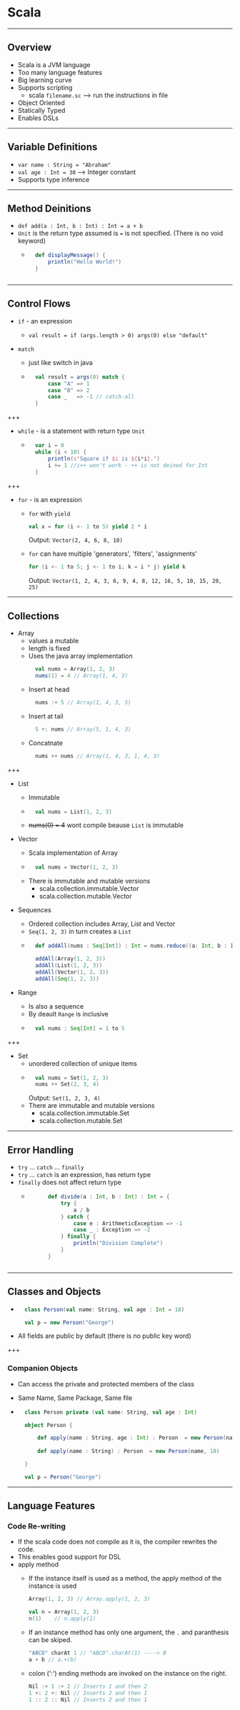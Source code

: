 # Scala

---

## Overview

* Scala is a JVM language
* Too many language features
* Big learning curve
* Supports scripting 
    * scala `filename.sc` --> run the instructions in file
* Object Oriented
* Statically Typed
* Enables DSLs

---

## Variable Definitions

* ```var name : String = "Abraham"```
* ```val age : Int = 30``` --> Integer constant
* Supports type inference

---

## Method Deinitions

* ```def add(a : Int, b : Int) : Int = a + b```
* `Unit` is the return type assumed is `=` is not specified. (There is no void keyword)
    * ```scala
        def displayMessage() {
            println("Hello World!")
        }
    ```

---

## Control Flows

* `if` - an expression
    * `val result = if (args.length > 0) args(0) else "default"`

* `match`
    * just like switch in java
    * ```scala
        val result = args(0) match {
            case "A" => 1
            case "B" => 2
            case _   => -1 // catch-all
        }
      ```
+++

* `while` - is a statement with return type `Unit`
    * ```scala
        var i = 0
        while (i < 10) {
            println(s"Square if $i is ${i*i}.")
            i += 1 //i++ won't work - ++ is not deined for Int
        }
      ```

+++

* `for`  - is an expression
    * `for` with `yield`
      ```scala 
      val x = for (i <- 1 to 5) yield 2 * i
      ``` 
      Output:  `Vector(2, 4, 6, 8, 10)`

    * `for` can have multiple 'generators', 'filters', 'assignments'
        ```scala
        for (i <- 1 to 5; j <- 1 to i; k = i * j) yield k
        ```
        Output: `Vector(1, 2, 4, 3, 6, 9, 4, 8, 12, 16, 5, 10, 15, 20, 25)`


---
## Collections
* Array
    * values a mutable
    * length is fixed
    * Uses the java array implementation
      ```scala
        val nums = Array(1, 2, 3)
        nums(1) = 4 // Array(1, 4, 3)
      ```
    * Insert at head
      ```scala
        nums :+ 5 // Array(1, 4, 3, 5)
      ```
    * Insert at tail
      ```scala
        5 +: nums // Array(5, 1, 4, 3)
      ```
    * Concatnate
      ```scala
        nums ++ nums // Array(1, 4, 3, 1, 4, 3)
      ```

+++

* List
    * Immutable
    * ```scala
        val nums = List(1, 2, 3)        
      ```
    * ~~nums(0) = 4~~ wont compile beause `List` is immutable

* Vector
    * Scala implementation of Array
    * ```scala
        val nums = Vector(1, 2, 3)
      ```
    * There is immutable and mutable versions
        * scala.collection.immutable.Vector
        * scala.collection.mutable.Vector

* Sequences
    * Ordered collection includes Array, List and Vector
    * `Seq(1, 2, 3)` in turn creates a `List`
    * ```scala
        def addAll(nums : Seq[Int]) : Int = nums.reduce((a: Int, b : Int)  => a +b)

        addAll(Array(1, 2, 3))
        addAll(List(1, 2, 3))
        addAll(Vector(1, 2, 3))
        addAll(Seq(1, 2, 3))
      ```
* Range
    * Is also a sequence
    * By deault `Range` is inclusive
    * ```scala
        val nums : Seq[Int] = 1 to 5
      ```


+++

* Set
    * unordered collection of unique items
    * ```scala
        val nums = Set(1, 2, 3)
        nums ++ Set(2, 3, 4)
      ```
      Output: `Set(1, 2, 3, 4)`
    * There are immutable and mutable versions
        * scala.collection.immutable.Set
        * scala.collection.mutable.Set

---

## Error Handling

* `try` ... `catch` ... `finally`
* `try` ... `catch` is an expression, has return type
* `finally` does not affect return type
    * ```scala
            def divide(a : Int, b : Int) : Int = {
                try {
                    a / b
                } catch {
                    case e : ArithmeticException => -1
                    case _ : Exception => -2
                } finally {
                    println("Division Complete")
                }
            }
    ```

---

## Classes and Objects

* ```scala
    class Person(val name: String, val age : Int = 18)

    val p = new Person("George")
  ```
* All fields are public by default (there is no public key word)

+++

### Companion Objects

* Can access the private and protected members of the class

* Same Name, Same Package, Same file

* ```scala
    class Person private (val name: String, val age : Int)

    object Person {

        def apply(name : String, age : Int) : Person  = new Person(name, age)
    
        def apply(name : String) : Person  = new Person(name, 18)

    }

    val p = Person("George")
  ```

---

## Language Features

### Code Re-writing

* If the scala code does not compile as it is, the compiler rewrites the code. 
* This enables good support for DSL
* apply method
    * If the instance itself is used as a method, the apply method of the instance is used
        ```scala
        Array(1, 2, 3) // Array.apply(1, 2, 3)

        val n = Array(1, 2, 3)
        n(1)    // n.apply(1)
        ```

    * If an instance method has only one argument, the `.` and paranthesis can be skiped.
        ```scala
        "ABCD" charAt 1 // "ABCD".charAt(1) ----> B
        a + b // a.+(b)
        ```

    * colon (':') ending methods are invoked on the instance on the right.
        ```scala
        Nil :+ 1 :+ 2 // Inserts 1 and then 2
        1 +: 2 +: Nil // Inserts 2 and then 1
        1 :: 2 :: Nil // Inserts 2 and then 1
        ```
